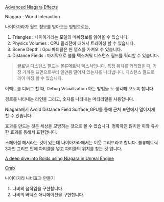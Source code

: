 [Advanced Niagara Effects](https://www.youtube.com/watch?v=31GXFW-MgQk)

Niagara - World Interaction

나이아가라가 월드 정보를 받아오는 방법으로는,
1. Triangles : 나이아가라는 모델의 메쉬정보를 읽어올 수 있습니다.
2. Physics Volumes : CPU 콜리전에 대해서 트레이싱 할 수 있습니다.
3. Scene Depth : Gpu 파티클은 씬 뎁스를 가져오 수 있습니다.
4. Distance Fields : 마지막으로 볼륨 텍스쳐워 디스턴스 필드를 쿼리할 수 있습니다.

> 글로벌 디스턴스 필드는 볼류메트릭 텍스쳐입니다. 특정 위치를 커리했을 때, 가장 가까운 표면으로부터 얼만큼 떨어져 있는지를 나타냅니다.
> 디스턴스 필드로 레이 마칭 할 수 있습니다.

이벡트를 디버그 할 때, Debug Visualization 하는 방법들 도 생각해 보도록 합니다.

경로를 나타내는 라인을 그리고, 숫자를 나타내는 머티리얼을 사용합니다.

Niagara에서 Avoid Distance Field Surface_GPU를 통해 근처 표면에서 멀어지게 할 수 있습니다.

효과를 만드는 것은 세상을 모방하는 것으로 볼 수 있습니다. 정확하진 않치만 이와 유사한 효과를 통해서 표현합니다.

스페이셜 해서라는 것이 있는데 나이아가라에서는 이웃 그리드라고 합니다. 볼류메트릭 3차언 그리드 안에 파티클을 넣고 파티클의 위치를 찾는 것 입니다.

[A deep dive into Boids using Niagara in Unreal Engine](https://www.youtube.com/watch?v=9iDA6WMqEyQ)

[Crab](https://www.artstation.com/artwork/3dg0mD)

나이아가라 나비효과 만들기

1. 나비의 움직임을 구현합니다.
2. 나비의 버텍스 애니메이션을 구현합니다.
